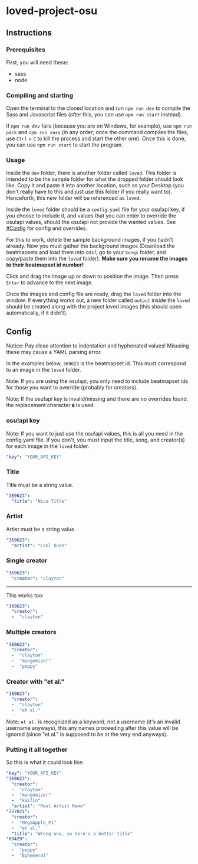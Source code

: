 # loved-project-osu

## Instructions

### Prerequisites

First, you will need these:

- sass
- node

### Compiling and starting

Open the terminal to the cloned location and run `npm run dev` to compile the Sass and Javascript files (after this, you can use `npm run start` instead).

If `npm run dev` fails (because you are on Windows, for example), use `npm run pack` and `npm run sass` (in any order; once the command compiles the files, use `Ctrl` + `C` to kill the process and start the other one). Once this is done, you can use `npm run start` to start the program.

### Usage

Inside the `dev` folder, there is another folder called `loved`. This folder is intended to be the sample folder for what the dropped folder should look like. Copy it and paste it into another location, such as your Desktop (you don't really have to this and just use this folder if you really want to). Henceforth, this new folder will be referenced as `loved`.

Inside the `loved` folder should be a `config.yaml` file for your osu!api key, if you choose to include it, and values that you can enter to override the osu!api values, should the osu!api not provide the wanted values. See [#Config](#config) for config and overrides.

For this to work, delete the sample background images, if you hadn't already. Now you must gather the background images (Download the beatmapsets and load them into osu!, go to your `Songs` folder, and copy/paste them into the `loved` folder). **Make sure you rename the images to their beatmapset id number!**

Click and drag the image up or down to position the image. Then press `Enter` to advance to the next image.

Once the images and config file are ready, drag the `loved` folder into the window. If everything works out, a new folder called `output` inside the `loved` should be created along with the project loved images (this should open automatically, if it didn't).

## Config

Notice: Pay close attention to indentation and hyphenated values! Misusing these may cause a YAML parsing error.

In the examples below, `369623` is the beatmapset id. This must correspond to an image in the `loved` folder.

Note: If you are using the osu!api, you only need to include beatmapset ids for those you want to override (probably for creators).

Note: If the osu!api key is invalid/missing and there are no overrides found, the replacement character `�` is used.

### osu!api key

Note: If you want to just use the osu!api values, this is all you need in the config.yaml file. If you don't, you must input the title, song, and creator(s) for each image in the `loved` folder.

```yaml
"key": "YOUR_API_KEY"
```

### Title

Title must be a string value.

```yaml
"369623":
  "title": "Nice Title"
```

### Artist

Artist must be a string value.

```yaml
"369623":
  "artist": "Cool Dude"
```

### Single creator

```yaml
"369623":
  "creator": "clayton"
```

---

This works too:

```yaml
"369623":
  "creator":
  -  "clayton"
```

### Multiple creators

```yaml
"369623":
  "creator":
  -  "clayton"
  -  "mangomizer"
  -  "peppy"
```

### Creator with "et al."

```yaml
"369623":
  "creator":
  -  "clayton"
  -  "et al."
```

Note: `et al.` is recognized as a keyword, not a username (it's an invalid username anyways), this any names proceeding after this value will be ignored (since "et al." is supposed to be at the very end anyways).

### Putting it all together

So this is what it could look like:

```yaml
"key": "YOUR_API_KEY"
"369623":
  "creator":
  -  "clayton"
  -  "mangomizer"
  -  "kaifin"
  "artist": "Real Artist Name"
"227021":
  "creator":
  -  "MegaApple_Pi"
  -  "et al."
  "title": "Wrong one, so here's a better title"
"89429":
  "creator":
  -  "peppy"
  -  "Ephemeral"
```
